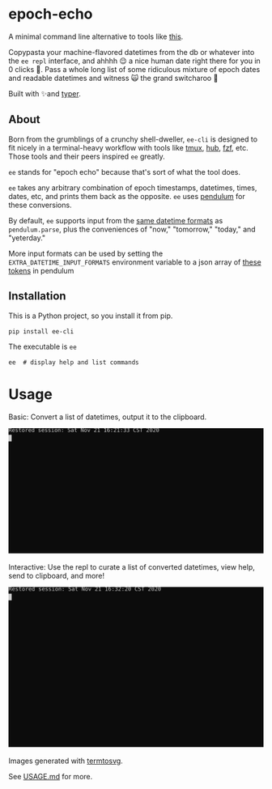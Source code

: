 # epoch-echo

A minimal command line alternative to tools like [this](https://www.epochconverter.com).

Copypasta your machine-flavored datetimes from the db or whatever into the `ee repl` interface, and ahhhh 😌 a nice human date right there for you in 0 clicks 🌚. Pass a whole long list of some ridiculous mixture of epoch dates and readable datetimes and witness 🙀 the grand switcharoo 🎠

Built with ✨and [typer](https://github.com/tiangolo/typer).

## About

Born from the grumblings of a crunchy shell-dweller, `ee-cli` is designed to fit nicely in a terminal-heavy workflow with tools like [tmux](https://github.com/tmux/tmux/wiki), [hub](https://github.com/github/hub), [fzf](https://github.com/junegunn/fzf), etc. Those tools and their peers inspired `ee` greatly.

`ee` stands for "epoch echo" because that's sort of what the tool does.

`ee` takes any arbitrary combination of  epoch timestamps, datetimes, times, dates, etc, and prints them back as the opposite. `ee` uses [pendulum](https://pendulum.eustace.io) for these conversions.

By default, `ee` supports input from the [same datetime formats](https://pendulum.eustace.io/docs/#rfc-3339) as `pendulum.parse`, plus the conveniences of "now," "tomorrow," "today," and "yeterday."

More input formats can be used by setting the `EXTRA_DATETIME_INPUT_FORMATS` environment variable to a json array of [these tokens](https://pendulum.eustace.io/docs/#tokens) in pendulum

## Installation

This is a Python project, so you install it from pip.

```shell
pip install ee-cli
```

The executable is `ee`

```shell
ee  # display help and list commands
```

# Usage

Basic: Convert a list of datetimes, output it to the clipboard.

![](./ee.svg)

Interactive: Use the repl to curate a list of converted datetimes, view help, send to clipboard, and more!

![](./repl.svg)

Images generated with [termtosvg](https://github.com/nbedos/termtosvg).

See [USAGE.md](./USAGE.md) for more.
